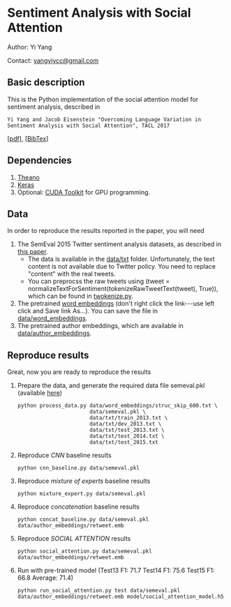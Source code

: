 # Sentiment Analysis with Social Attention

Author: Yi Yang

Contact: yangyiycc@gmail.com


## Basic description

This is the Python implementation of the social attention model for sentiment analysis, described
in

    Yi Yang and Jacob Eisenstein "Overcoming Language Variation in Sentiment Analysis with Social Attention", TACL 2017

[[pdf]](https://arxiv.org/abs/1511.06052), [[BibTex]](#)


## Dependencies

1. [Theano](http://deeplearning.net/software/theano/)
2. [Keras](https://keras.io/)
3. Optional: [CUDA Toolkit](http://docs.nvidia.com/cuda/) for GPU programming.


## Data

In order to reproduce the results reported in the paper, you will need

1. The SemEval 2015 Twitter sentiment analysis datasets, as described in [this paper](http://www.anthology.aclweb.org/S/S15/S15-2078.pdf). 
    * The data is available in the [data/txt](https://github.com/yiyang-gt/social-attention/tree/master/data/txt) folder. Unfortunately, the text content is not available due to Twitter policy. You need to replace "content" with the real tweets. 
    * You can preprocss the raw tweets using (tweet = normalizeTextForSentiment(tokenizeRawTweetText(tweet), True)), which can be found in [twokenize.py](https://github.com/yiyang-gt/social-attention/blob/master/twokenize.py).
2. The pretrained [word embeddings](https://www.l2f.inesc-id.pt/~wlin/public/embeddings/struc_skip_600.txt) (don't right click the link---use left click and Save link As...). You can save the file in [data/word_embeddings](https://github.com/yiyang-gt/social-attention/tree/master/data/word_embeddings).
3. The pretrained author embeddings, which are available in [data/author_embeddings](https://github.com/yiyang-gt/social-attention/tree/master/data/author_embeddings).


## Reproduce results

Great, now you are ready to reproduce the results

1. Prepare the data, and generate the required data file semeval.pkl (available [here](https://www.dropbox.com/s/hmh590t1dtot5qq/semeval.pkl?dl=0))
    ```
    python process_data.py data/word_embeddings/struc_skip_600.txt \
                           data/semeval.pkl \
                           data/txt/train_2013.txt \
                           data/txt/dev_2013.txt \
                           data/txt/test_2013.txt \
                           data/txt/test_2014.txt \
                           data/txt/test_2015.txt 
    ```

2. Reproduce *CNN* baseline results
    ```
    python cnn_baseline.py data/semeval.pkl 
    ```

3. Reproduce *mixture of experts* baseline results
    ```
    python mixture_expert.py data/semeval.pkl 
    ```

4. Reproduce *concatenation* baseline results
    ```
    python concat_baseline.py data/semeval.pkl data/author_embeddings/retweet.emb
    ```

5. Reproduce *SOCIAL ATTENTION* results
    ```
    python social_attention.py data/semeval.pkl data/author_embeddings/retweet.emb
    ```

6. Run with pre-trained model (Test13 F1: 71.7 Test14 F1: 75.6 Test15 F1: 66.8 Average: 71.4)
    ```
    python run_social_attention.py test data/semeval.pkl data/author_embeddings/retweet.emb model/social_attention_model.h5
    ```
